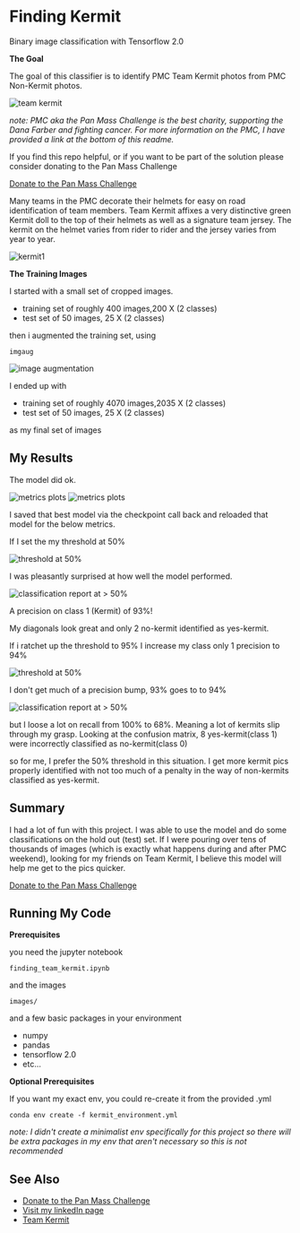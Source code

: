 # Finding Kermit

Binary image classification with Tensorflow 2.0

**The Goal**

The goal of this classifier is to identify PMC Team Kermit photos from PMC Non-Kermit photos.  

![team kermit](images/readme/_kermit2.JPG)


*note: PMC aka the Pan Mass Challenge is the best charity, supporting the Dana Farber and fighting cancer.  For more information on the PMC, I have provided a link at the bottom of this readme.*

If you find this repo helpful, or if you want to be part of the solution please consider donating to the Pan Mass Challenge

[Donate to the Pan Mass Challenge](https://donate.pmc.org/BM0248/)


Many teams in the PMC decorate their helmets for easy on road identification of team members.  Team Kermit affixes a very distinctive green Kermit doll to the top of their helmets as well as a signature team jersey.  The kermit on the helmet varies from rider to rider and the jersey varies from year to year.

![kermit1](/images/readme/the_goal.JPG)



**The Training Images**

I started with a small set of cropped images.  
* training set of roughly 400 images,200 X (2 classes)
* test set of 50 images, 25 X (2 classes) 

then i augmented the training set, using
```
imgaug 
```

![image augmentation](images/readme/imgaug.JPG)

I ended up with

* training set of roughly 4070 images,2035 X (2 classes)
* test set of 50 images, 25 X (2 classes) 

as my final set of images

## My Results

The model did ok.

![metrics plots](images/readme/metrics_loss.JPG)
![metrics plots](images/readme/metrics_accuracy.JPG)


I saved that best model via the checkpoint call back and reloaded that model for the below metrics.


If I set the my threshold at 50%

![threshold at 50%](images/readme/threshold_50.JPG)

I was pleasantly surprised at how well the model performed.

![classification report at > 50%](images/readme/class_report.JPG)

A precision on class 1 (Kermit) of 93%!

My diagonals look great and only 2 no-kermit identified as yes-kermit.

If i ratchet up the threshold to 95% I increase my class only 1 precision to 94%

![threshold at 50%](images/readme/threshold_95.JPG)

I don't get much of a precision bump,  93% goes to to 94%

![classification report at > 50%](images/readme/class_report_95.JPG)

but I loose a lot on recall from 100% to 68%.  Meaning a lot of kermits slip through my grasp.
Looking at the confusion matrix, 8 yes-kermit(class 1) were incorrectly classified as no-kermit(class 0)

so for me, I prefer the 50% threshold in this situation.  I get more kermit pics properly identified with not too much of a penalty in the way of non-kermits classified as yes-kermit.




## Summary ##
I had a lot of fun with this project.  I was able to use the model and do some classifications on the hold out (test) set.  If I were pouring over tens of thousands of images (which is exactly what happens during and after PMC weekend), looking for my friends on Team Kermit, I believe this model will help me get to the pics quicker.

[Donate to the Pan Mass Challenge](https://donate.pmc.org/BM0248/)

## Running My Code

**Prerequisites**

you need the jupyter notebook
```
finding_team_kermit.ipynb
```
and the images
```
images/
```
and a few basic packages in your environment

* numpy
* pandas
* tensorflow 2.0
* etc...

**Optional Prerequisites**

If you want my exact env, you could re-create it from the provided .yml

```
conda env create -f kermit_environment.yml
```

*note: I didn't create a minimalist env specifically for this project so there will be extra packages in my env that aren't necessary so this is not recommended*


## See Also

* [Donate to the Pan Mass Challenge](https://donate.pmc.org/BM0248/)
* [Visit my linkedIn page](https://www.linkedin.com/in/therealphilwalsh/)
* [Team Kermit](https://profile.pmc.org/tt0079/)
